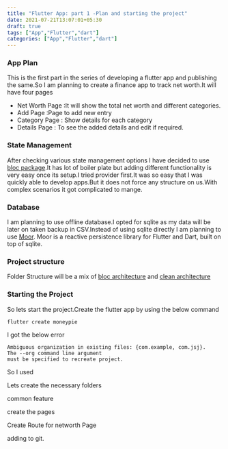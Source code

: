 ```yaml
---
title: "Flutter App: part 1 -Plan and starting the project"
date: 2021-07-21T13:07:01+05:30
draft: true
tags: ["App","Flutter","dart"]
categories: ["App","Flutter","dart"]
---
```

### App Plan
This is the first part in the series of developing a flutter app and publishing
the same.So I am planning to create a finance app to track net worth.It will
have four pages
- Net Worth Page :It will show the total net worth and different categories.
- Add Page :Page to add new entry
- Category Page : Show details for each category
- Details Page : To see the added details and edit if required.

### State Management

After checking various state management options I have decided to use [bloc
package](https://pub.dev/packages/bloc).It has lot of boiler plate but adding
different functionality is very easy once its setup.I tried provider first.It 
was so easy that I was quickly able to develop apps.But it does not force any
structure on us.With complex scenarios it got complicated to mange.

### Database

I am planning to use offline database.I opted for sqlite as my data will be
later on taken backup in CSV.Instead of using sqlite directly I am planning to
use [Moor](https://pub.dev/packages/moor). Moor is a reactive persistence 
library for Flutter and Dart, built on top of sqlite.

### Project structure
Folder Structure will be a mix of [bloc architecture](https://bloclibrary.dev/#/architecture)
and [clean architecture](https://blog.cleancoder.com/uncle-bob/2012/08/13/the-clean-architecture.html)

### Starting the Project

So lets start the project.Create the flutter app by using the below command
```
flutter create moneypie
```
I got the below error
```
Ambiguous organization in existing files: {com.example, com.jsj}.
The --org command line argument
must be specified to recreate project.
```
So I used

Lets create the necessary folders

common
feature

create the pages

Create Route for networth Page

adding to git.

